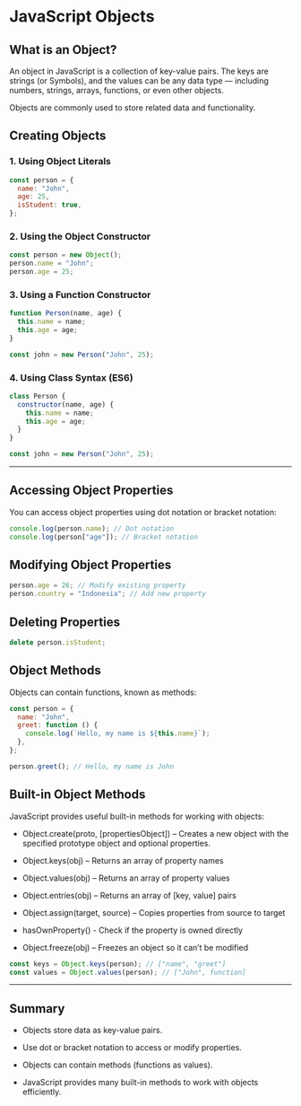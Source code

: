 # JavaScript Objects

## What is an Object?

An object in JavaScript is a collection of key-value pairs. The keys are strings (or Symbols), and the values can be any data type — including numbers, strings, arrays, functions, or even other objects.

Objects are commonly used to store related data and functionality.

## Creating Objects

### 1. Using Object Literals

```js
const person = {
  name: "John",
  age: 25,
  isStudent: true,
};
```

### 2. Using the Object Constructor

```js
const person = new Object();
person.name = "John";
person.age = 25;
```

### 3. Using a Function Constructor

```js
function Person(name, age) {
  this.name = name;
  this.age = age;
}

const john = new Person("John", 25);
```

### 4. Using Class Syntax (ES6)

```js
class Person {
  constructor(name, age) {
    this.name = name;
    this.age = age;
  }
}

const john = new Person("John", 25);
```

---

## Accessing Object Properties

You can access object properties using dot notation or bracket notation:

```js
console.log(person.name); // Dot notation
console.log(person["age"]); // Bracket notation
```

## Modifying Object Properties

```js
person.age = 26; // Modify existing property
person.country = "Indonesia"; // Add new property
```

## Deleting Properties

```js
delete person.isStudent;
```

## Object Methods

Objects can contain functions, known as methods:

```js
const person = {
  name: "John",
  greet: function () {
    console.log(`Hello, my name is ${this.name}`);
  },
};

person.greet(); // Hello, my name is John
```

## Built-in Object Methods

JavaScript provides useful built-in methods for working with objects:

- Object.create(proto, [propertiesObject]) – Creates a new object with the specified prototype object and optional properties.

- Object.keys(obj) – Returns an array of property names

- Object.values(obj) – Returns an array of property values

- Object.entries(obj) – Returns an array of [key, value] pairs

- Object.assign(target, source) – Copies properties from source to target

- hasOwnProperty() - Check if the property is owned directly

- Object.freeze(obj) – Freezes an object so it can’t be modified

```js
const keys = Object.keys(person); // ["name", "greet"]
const values = Object.values(person); // ["John", function]
```

---

## Summary

- Objects store data as key-value pairs.

- Use dot or bracket notation to access or modify properties.

- Objects can contain methods (functions as values).

- JavaScript provides many built-in methods to work with objects efficiently.
